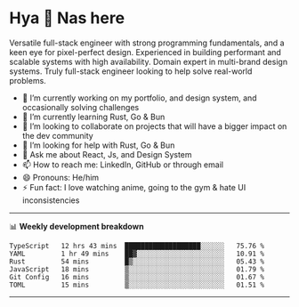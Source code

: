 # Hya 👋 Nas here

Versatile full-stack engineer with strong programming fundamentals, and a keen eye for pixel-perfect design. Experienced in building performant and scalable systems with high availability. Domain expert in multi-brand design systems. Truly full-stack engineer looking to help solve real-world problems.

- 🔭 I’m currently working on my portfolio, and design system, and occasionally solving challenges
- 🌱 I’m currently learning Rust, Go & Bun
- 👯 I’m looking to collaborate on projects that will have a bigger impact on the dev community
- 🤔 I’m looking for help with Rust, Go & Bun
- 💬 Ask me about React, Js, and Design System
- 📫 How to reach me: LinkedIn, GitHub or through email
- 😄 Pronouns: He/him
- ⚡ Fun fact: I love watching anime, going to the gym & hate UI inconsistencies

-------
📊 **Weekly development breakdown**
<!--START_SECTION:waka-->

```text
TypeScript   12 hrs 43 mins  ███████████████████░░░░░░   75.76 %
YAML         1 hr 49 mins    ██▓░░░░░░░░░░░░░░░░░░░░░░   10.91 %
Rust         54 mins         █▒░░░░░░░░░░░░░░░░░░░░░░░   05.43 %
JavaScript   18 mins         ▒░░░░░░░░░░░░░░░░░░░░░░░░   01.79 %
Git Config   16 mins         ▒░░░░░░░░░░░░░░░░░░░░░░░░   01.67 %
TOML         15 mins         ▒░░░░░░░░░░░░░░░░░░░░░░░░   01.51 %
```

<!--END_SECTION:waka-->
-------
